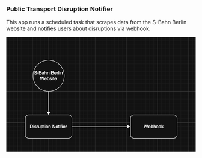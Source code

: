 ### Public Transport Disruption Notifier

This app runs a scheduled task that scrapes data from the S-Bahn Berlin website
and notifies users about disruptions via webhook.

![](https://raw.githubusercontent.com/DavidNiessen/disruption-notifier/refs/heads/main/assets/img/diagram.png)
